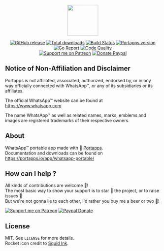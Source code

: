 <p align="center"><a href="https://portapps.io/app/whatsapp-portable/" target="_blank"><img width="100" src="https://github.com/portapps/whatsapp-portable/blob/master/res/papp.png"></a></p>

<p align="center">
  <a href="https://portapps.io/app/whatsapp-portable/#download"><img src="https://img.shields.io/github/release/portapps/whatsapp-portable.svg?style=flat-square" alt="GitHub release"></a>
  <a href="https://portapps.io/app/whatsapp-portable/#download"><img src="https://img.shields.io/github/downloads/portapps/whatsapp-portable/total.svg?style=flat-square" alt="Total downloads"></a>
  <a href="https://travis-ci.com/portapps/whatsapp-portable"><img src="https://img.shields.io/travis/com/portapps/whatsapp-portable/master.svg?style=flat-square" alt="Build Status"></a>
  <a href="https://github.com/portapps/portapps"><img src="https://img.shields.io/badge/portapps-1.26.1-479fdb.svg?style=flat-square" alt="Portapps version"></a>
  <a href="https://goreportcard.com/report/github.com/portapps/whatsapp-portable"><img src="https://goreportcard.com/badge/github.com/portapps/whatsapp-portable?style=flat-square" alt="Go Report"></a>
  <a href="https://www.codacy.com/app/portapps/whatsapp-portable"><img src="https://img.shields.io/codacy/grade/969b1e144c9a49ca8d74736c77670fea.svg?style=flat-square" alt="Code Quality"></a>
  <br /><a href="https://www.patreon.com/crazymax"><img src="https://img.shields.io/badge/donate-patreon-f96854.svg?logo=patreon&style=flat-square" alt="Support me on Patreon"></a>
  <a href="https://www.paypal.me/crazyws"><img src="https://img.shields.io/badge/donate-paypal-00457c.svg?logo=paypal&style=flat-square" alt="Donate Paypal"></a>
</p>

## Notice of Non-Affiliation and Disclaimer

Portapps is not affiliated, associated, authorized, endorsed by, or in any way officially connected with WhatsApp™, or any of its subsidiaries or its affiliates.

The official WhatsApp™ website can be found at https://www.whatsapp.com.

The name WhatsApp™ as well as related names, marks, emblems and images are registered trademarks of their respective owners.

## About

WhatsApp™ portable app made with 🚀 [Portapps](https://portapps.io).<br />
Documentation and downloads can be found on https://portapps.io/app/whatsapp-portable/

## How can I help ?

All kinds of contributions are welcome :raised_hands:!<br />
The most basic way to show your support is to star :star2: the project, or to raise issues :speech_balloon:<br />
But we're not gonna lie to each other, I'd rather you buy me a beer or two :beers:!

[![Support me on Patreon](https://portapps.io/img/donate/patreon.png)](https://www.patreon.com/crazymax) 
[![Paypal Donate](https://portapps.io/img/donate/paypal.png)](https://www.paypal.me/crazyws)

## License

MIT. See `LICENSE` for more details.<br />
Rocket icon credit to [Squid Ink](http://thesquid.ink).
